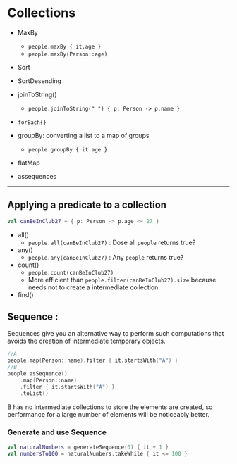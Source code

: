 # Collections

- MaxBy
  - `people.maxBy { it.age }`
  - `people.maxBy(Person::age)`

- Sort
- SortDesending
- joinToString()
  - `people.joinToString(" ") { p: Person -> p.name }`
- `forEach{}`

- groupBy: converting a list to a map of groups
  - `people.groupBy { it.age }`
- flatMap
- assequences
____

## Applying a predicate to a collection

```kt
val canBeInClub27 = { p: Person -> p.age <= 27 }
```

- all()
  - `people.all(canBeInClub27)` : Dose all `people` returns true?
- any()
  - `people.any(canBeInClub27)` : Any `people` returns true?
- count()
  - `people.count(canBeInClub27)`
  - More efficient than `people.filter(canBeInClub27).size` because needs not to create a intermediate collection.
- find()

## Sequence : 

Sequences give you an alternative way to perform such computations that avoids the creation of intermediate temporary objects.

```kt
//A
people.map(Person::name).filter { it.startsWith("A") }
//B
people.asSequence()                 
    .map(Person::name)                   
    .filter { it.startsWith("A") }     
    .toList()
```
 B has no intermediate collections to store the elements are created, so performance for a large number of elements will be noticeably better.
 
### Generate and use Sequence
 
```kt
val naturalNumbers = generateSequence(0) { it + 1 }
val numbersTo100 = naturalNumbers.takeWhile { it <= 100 }
```
